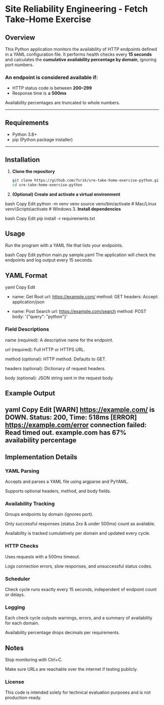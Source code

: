 # Site Reliability Engineering - Fetch Take-Home Exercise

## Overview

This Python application monitors the availability of HTTP endpoints defined in a YAML configuration file. It performs health checks every **15 seconds** and calculates the **cumulative availability percentage by domain**, ignoring port numbers.

### An endpoint is considered available if:
- HTTP status code is between **200–299**
- Response time is **≤ 500ms**

Availability percentages are truncated to whole numbers.

---

## Requirements

- Python 3.8+
- pip (Python package installer)

---

## Installation

1. **Clone the repository**
   ```bash
   git clone https://github.com/7srik/sre-take-home-exercise-python.git
   cd sre-take-home-exercise-python
2. **(Optional) Create and activate a virtual environment**

bash
Copy
Edit
python -m venv venv
source venv/bin/activate       # Mac/Linux
venv\Scripts\activate          # Windows
3. **Install dependencies**

bash
Copy
Edit
pip install -r requirements.txt

## Usage
Run the program with a YAML file that lists your endpoints.

bash
Copy
Edit
python main.py sample.yaml
The application will check the endpoints and log output every 15 seconds.

## YAML Format
yaml
Copy
Edit
- name: Get Root
  url: https://example.com/
  method: GET
  headers:
    Accept: application/json

- name: Post Search
  url: https://example.com/search
  method: POST
  body: '{"query": "python"}'
### Field Descriptions
name (required): A descriptive name for the endpoint.

url (required): Full HTTP or HTTPS URL.

method (optional): HTTP method. Defaults to GET.

headers (optional): Dictionary of request headers.

body (optional): JSON string sent in the request body.

## Example Output

yaml
Copy
Edit
[WARN] https://example.com/ is DOWN. Status: 200, Time: 518ms
[ERROR] https://example.com/error connection failed: Read timed out.
example.com has 67% availability percentage
---
## Implementation Details
###  YAML Parsing
Accepts and parses a YAML file using argparse and PyYAML.

Supports optional headers, method, and body fields.

### Availability Tracking
Groups endpoints by domain (ignores port).

Only successful responses (status 2xx & under 500ms) count as available.

Availability is tracked cumulatively per domain and updated every cycle.

### HTTP Checks
Uses requests with a 500ms timeout.

Logs connection errors, slow responses, and unsuccessful status codes.

### Scheduler
Check cycle runs exactly every 15 seconds, independent of endpoint count or delays.

### Logging
Each check cycle outputs warnings, errors, and a summary of availability for each domain.

Availability percentage drops decimals per requirements.

## Notes
Stop monitoring with Ctrl+C.

Make sure URLs are reachable over the internet if testing publicly.

### License
This code is intended solely for technical evaluation purposes and is not production-ready.
